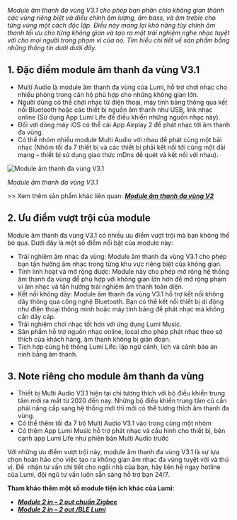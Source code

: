 ﻿*Module âm thanh đa vùng V3.1 cho phép bạn phân chia không gian thành các vùng riêng biệt và điều chỉnh âm lượng, âm bass, và âm treble cho từng vùng một cách độc lập. Điều này mang lại khả năng tùy chỉnh âm thanh tối ưu cho từng không gian và tạo ra một trải nghiệm nghe nhạc tuyệt vời cho mọi người trong phạm vi của nó. Tìm hiểu chi tiết về sản phẩm bằng những thông tin dưới dưới đây.*
## **1. Đặc điểm module âm thanh đa vùng V3.1**
- Multi Audio là module âm thanh đa vùng của Lumi, hỗ trợ chơi nhạc cho nhiều phòng trong căn hộ phù hợp cho những không gian lớn.
- Người dùng có thể chơi nhạc từ điện thoại, máy tính bảng thông qua kết nối Bluetooth hoặc các thiết bị nguồn âm thanh như USB, link nhạc online (Sử dụng App Lumi Life để điều khiển những nguồn nhạc này).
- Đối với dòng máy iOS có thể cài App Airplay 2 để phát nhạc tới âm thanh đa vùng.
- Có thể nhóm nhiều module Multi Audio với nhau để phát cùng một bài nhạc (Nhóm tối đa 7 thiết bị và các thiết bị phải kết nối tới cùng một dải mạng – thiết bị sử dụng giao thức mDns để quét và kết nối với nhau).

![Module âm thanh đa vùng V3.1](Aspose.Words.6a63c2d5-b36d-4a39-be19-68bf771c3864.001.png)

*Module âm thanh đa vùng V3.1*

\>> Xem thêm sản phẩm khác liên quan: [***Module âm thanh đa vùng V2***](https://lumi.vn/san-pham/module-2-in-2-out-zigbee.html)
## **2. Ưu điểm vượt trội của module**
Module âm thanh đa vùng V3.1 có nhiều ưu điểm vượt trội mà bạn không thể bỏ qua. Dưới đây là một số điểm nổi bật của module này:

- Trải nghiệm âm nhạc đa vùng: Module âm thanh đa vùng V3.1 cho phép bạn tận hưởng âm nhạc trong từng khu vực riêng biệt của không gian.
- Tính linh hoạt và mở rộng được: Module này cho phép mở rộng hệ thống âm thanh đa vùng để phù hợp với không gian lớn hơn để mở rộng phạm vi âm nhạc và tận hưởng trải nghiệm âm thanh toàn diện.
- Kết nối không dây: Module âm thanh đa vùng V3.1 hỗ trợ kết nối không dây thông qua công nghệ Bluetooth. Bạn có thể kết nối thiết bị di động như điện thoại thông minh hoặc máy tính bảng để phát nhạc mà không cần dây cáp.
- Trải nghiệm chơi nhạc tốt hơn với ứng dụng Lumi Music.
- Sản phẩm hỗ trợ nguồn nhạc online, local cho phép phát nhạc theo sở thích của khách hàng, âm thanh không bị gián đoạn.
- Tích hợp cùng hệ thống Lumi Life: lập ngữ cảnh, lịch và cảnh báo an ninh bằng âm thanh.
## **3. Note riêng cho module âm thanh đa vùng**
- Thiết bị Multi Audio V3.1 hiện tại chỉ tương thích với bộ điều khiển trung tâm mới ra mắt từ 2020 đến nay. Những bộ điều khiển trung tâm cũ cần phải nâng cấp sang hệ thống mới thì mới có thể tương thích âm thanh đa vùng.
- Có thể thêm tối đa 7 bộ Multi Audio V3.1 vào trong cùng một nhóm
- Có thêm App Lumi Music hỗ trợ phát nhạc và cấu hình cho thiết bị, bên cạnh app Lumi Life như phiên bản Multi Audio trước

Với những ưu điểm vượt trội này, module âm thanh đa vùng V3.1 là sự lựa chọn hoàn hảo cho việc tạo ra không gian âm nhạc đa vùng tuyệt vời và thú vị. Để  nhận tư vấn chi tiết cho ngôi nhà của bạn, hãy liên hệ ngay hotline của Lumi, đội ngũ tư vấn luôn sẵn sàng hỗ trợ bạn 24/7.

**Tham khảo thêm một số module tiện ích khác của Lumi:**

- [***Module 2 in – 2 out chuẩn Zigbee***](https://lumi.vn/san-pham/module-2-in-2-out-zigbee.html)
- [***Module 2 in – 2 out /BLE Lumi***](https://lumi.vn/san-pham/module-2-in-2-out-ble.html)
